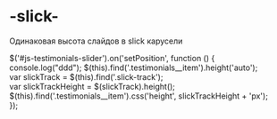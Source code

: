 # -slick-
Одинаковая высота слайдов в slick карусели

  $('#js-testimonials-slider').on('setPosition', function () {	
  console.log("ddd");
    $(this).find('.testimonials__item').height('auto');		      
    var slickTrack = $(this).find('.slick-track');		      
    var slickTrackHeight = $(slickTrack).height();		      
    $(this).find('.testimonials__item').css('height', slickTrackHeight + 'px');		      
  });	
